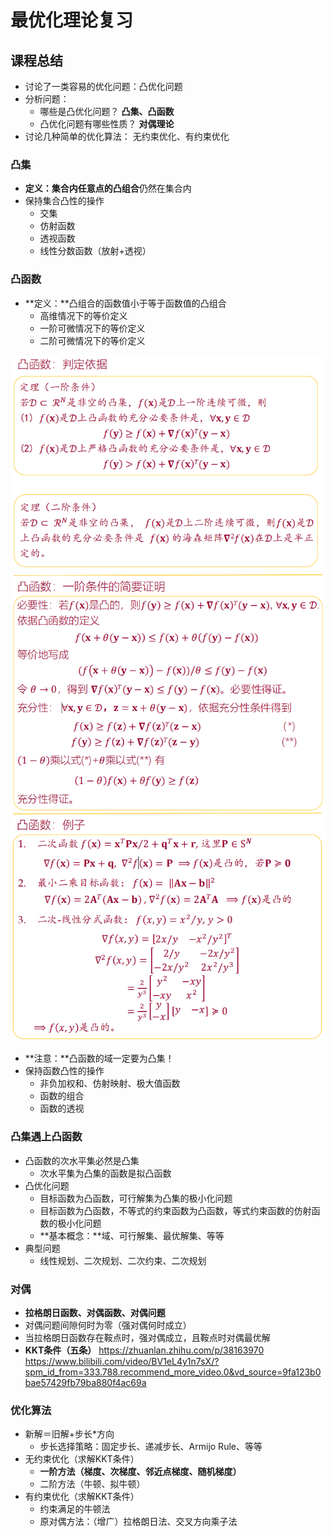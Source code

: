 # 最优化理论复习
## 课程总结
- 讨论了一类容易的优化问题：凸优化问题
- 分析问题：
  - 哪些是凸优化问题？  **凸集、凸函数**
  - 凸优化问题有哪些性质？ **对偶理论**
- 讨论几种简单的优化算法： 无约束优化、有约束优化

### 凸集
- **定义：**集合内任意点的**凸组合**仍然在集合内
- 保持集合凸性的操作
  - 交集
  - 仿射函数
  - 透视函数
  - 线性分数函数（放射+透视）
  
### 凸函数
- **定义：**凸组合的函数值小于等于函数值的凸组合
  - 高维情况下的等价定义
  - 一阶可微情况下的等价定义
  - 二阶可微情况下的等价定义

![1](./img/1.png)
![2](./img/2.png)
![3](./img/3.png)

  - **注意：**凸函数的域一定要为凸集！
- 保持函数凸性的操作
  - 非负加权和、仿射映射、极大值函数
  - 函数的组合
  - 函数的透视

### 凸集遇上凸函数
- 凸函数的次水平集必然是凸集
  - 次水平集为凸集的函数是拟凸函数
- 凸优化问题
  - 目标函数为凸函数，可行解集为凸集的极小化问题
  - 目标函数为凸函数，不等式的约束函数为凸函数，等式约束函数的仿射函数的极小化问题
  - **基本概念：**域、可行解集、最优解集、等等
- 典型问题
  - 线性规划、二次规划、二次约束、二次规划

### 对偶
- **拉格朗日函数、对偶函数、对偶问题**
- 对偶问题间隙何时为零（强对偶何时成立）
- 当拉格朗日函数存在鞍点时，强对偶成立，且鞍点时对偶最优解
- **KKT条件（五条）** https://zhuanlan.zhihu.com/p/38163970
https://www.bilibili.com/video/BV1eL4y1n7sX/?spm_id_from=333.788.recommend_more_video.0&vd_source=9fa123b0bae57429fb79ba880f4ac69a

### 优化算法
- 新解＝旧解+步长*方向
  - 步长选择策略：固定步长、递减步长、Armijo Rule、等等
- 无约束优化（求解KKT条件）
  - **一阶方法（梯度、次梯度、邻近点梯度、随机梯度）**
  - 二阶方法（牛顿、拟牛顿）
- 有约束优化（求解KKT条件）
  - 约束满足的牛顿法
  - 原对偶方法：（增广）拉格朗日法、交叉方向乘子法
